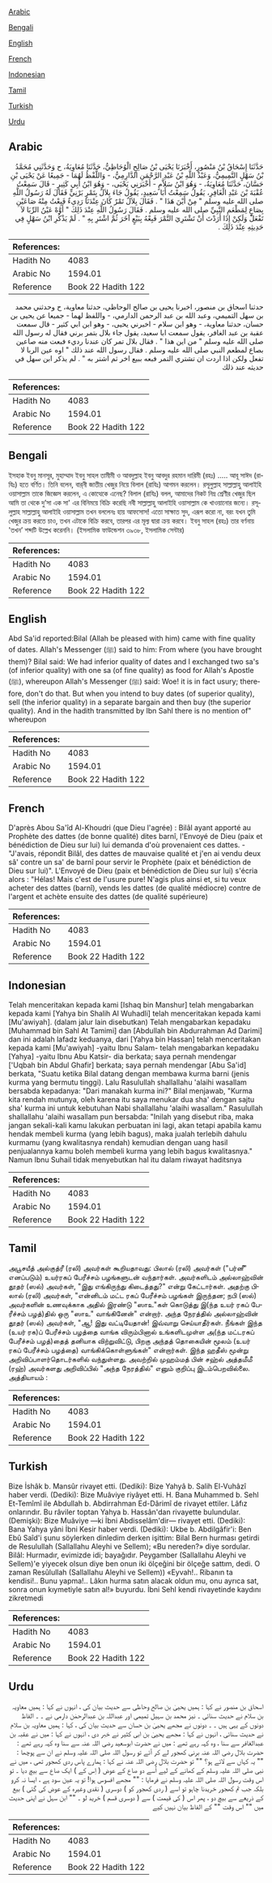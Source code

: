 [Arabic](#arabic)

[Bengali](#bengali)

[English](#english)

[French](#french)

[Indonesian](#indonesian)

[Tamil](#tamil)

[Turkish](#turkish)

[Urdu](#urdu)

## Arabic


<div dir="rtl" lang="ar" style={{fontSize:'larger',backgroundColor:'#f8f9fa',padding:20}}>
حَدَّثَنَا إِسْحَاقُ بْنُ مَنْصُورٍ، أَخْبَرَنَا يَحْيَى بْنُ صَالِحٍ الْوُحَاظِيُّ، حَدَّثَنَا مُعَاوِيَةُ، ح وَحَدَّثَنِي مُحَمَّدُ بْنُ سَهْلٍ التَّمِيمِيُّ، وَعَبْدُ اللَّهِ بْنُ عَبْدِ الرَّحْمَنِ الدَّارِمِيُّ، - وَاللَّفْظُ لَهُمَا - جَمِيعًا عَنْ يَحْيَى بْنِ حَسَّانَ، حَدَّثَنَا مُعَاوِيَةُ، - وَهُوَ ابْنُ سَلاَّمٍ - أَخْبَرَنِي يَحْيَى، - وَهُوَ ابْنُ أَبِي كَثِيرٍ - قَالَ سَمِعْتُ عُقْبَةَ بْنَ عَبْدِ الْغَافِرِ، يَقُولُ سَمِعْتُ أَبَا سَعِيدٍ، يَقُولُ جَاءَ بِلاَلٌ بِتَمْرٍ بَرْنِيٍّ فَقَالَ لَهُ رَسُولُ اللَّهِ صلى الله عليه وسلم ‏"‏ مِنْ أَيْنَ هَذَا ‏"‏ ‏.‏ فَقَالَ بِلاَلٌ تَمْرٌ كَانَ عِنْدَنَا رَدِيءٌ فَبِعْتُ مِنْهُ صَاعَيْنِ بِصَاعٍ لِمَطْعَمِ النَّبِيِّ صلى الله عليه وسلم ‏.‏ فَقَالَ رَسُولُ اللَّهِ عِنْدَ ذَلِكَ ‏"‏ أَوَّهْ عَيْنُ الرِّبَا لاَ تَفْعَلْ وَلَكِنْ إِذَا أَرَدْتَ أَنْ تَشْتَرِيَ التَّمْرَ فَبِعْهُ بِبَيْعٍ آخَرَ ثُمَّ اشْتَرِ بِهِ ‏"‏ ‏.‏ لَمْ يَذْكُرِ ابْنُ سَهْلٍ فِي حَدِيثِهِ عِنْدَ ذَلِكَ ‏.‏
</div>
<div style={{backgroundColor:'#f8f9fa',padding:20, marginBottom: 10}}><table> <thead> <tr> <th>References:</th> <th></th> </tr> </thead> <tbody><tr><td>Hadith No</td><td>4083</td></tr><tr><td>Arabic No</td><td>1594.01</td></tr><tr><td>Reference</td><td>Book 22 Hadith 122</td></tr></tbody></table></div>


<div dir="rtl" lang="ar" style={{fontSize:'larger',backgroundColor:'#f8f9fa',padding:20}}>
حدثنا اسحاق بن منصور، اخبرنا يحيى بن صالح الوحاظي، حدثنا معاوية، ح وحدثني محمد بن سهل التميمي، وعبد الله بن عبد الرحمن الدارمي، - واللفظ لهما - جميعا عن يحيى بن حسان، حدثنا معاوية، - وهو ابن سلام - اخبرني يحيى، - وهو ابن ابي كثير - قال سمعت عقبة بن عبد الغافر، يقول سمعت ابا سعيد، يقول جاء بلال بتمر برني فقال له رسول الله صلى الله عليه وسلم " من اين هذا " . فقال بلال تمر كان عندنا رديء فبعت منه صاعين بصاع لمطعم النبي صلى الله عليه وسلم . فقال رسول الله عند ذلك " اوه عين الربا لا تفعل ولكن اذا اردت ان تشتري التمر فبعه ببيع اخر ثم اشتر به " . لم يذكر ابن سهل في حديثه عند ذلك
</div>
<div style={{backgroundColor:'#f8f9fa',padding:20, marginBottom: 10}}><table> <thead> <tr> <th>References:</th> <th></th> </tr> </thead> <tbody><tr><td>Hadith No</td><td>4083</td></tr><tr><td>Arabic No</td><td>1594.01</td></tr><tr><td>Reference</td><td>Book 22 Hadith 122</td></tr></tbody></table></div>

## Bengali


<div dir="ltr" lang="bn" style={{fontSize:'larger',backgroundColor:'#f8f9fa',padding:20}}>
ইসহাক ইবনু মানসূর, মুহাম্মাদ ইবনু সাহল তামীমী ও আবদুল্লাহ ইবনু আবদুর রহমান দারিমী (রহঃ) ..... আবূ সাঈদ (রাযিঃ) হতে বর্ণিত। তিনি বলেন, বার্‌নী জাতীয় খেজুর নিয়ে বিলাল (রাযিঃ) আগমন করলেন। রসূলুল্লাহ সাল্লাল্লাহু আলাইহি ওয়াসাল্লাম তাকে জিজ্ঞেস করলেন, এ কোত্থেকে এনেছ? বিলাল (রাযিঃ) বলল, আমাদের নিকট নিম্ন শ্রেণীর খেজুর ছিল আমি তা থেকে দু’সা এক সা' এর বিনিময়ে বিক্রি করেছি নবী সাল্লাল্লাহু আলাইহি ওয়াসাল্লাম কে খাওয়ানোর জন্যে। রসূলুল্লাহ সাল্লাল্লাহু আলাইহি ওয়াসাল্লাম তখন বললেনঃ হায় আফসোস! এতো সাক্ষাত সুদ, এরূপ করো না, বরং যখন তুমি খেজুর ক্রয় করতে চাও, তখন এটাকে বিক্রি করবে, তারপর এর মূল্য দ্বারা ক্রয় করবে। ইবনু সাহল (রহঃ) তার বর্ণনায় 'তখন’ শব্দটি উল্লেখ করেননি। (ইসলামিক ফাউন্ডেশন ৩৯৩৮, ইসলামিক সেন্টার)
</div>
<div style={{backgroundColor:'#f8f9fa',padding:20, marginBottom: 10}}><table> <thead> <tr> <th>References:</th> <th></th> </tr> </thead> <tbody><tr><td>Hadith No</td><td>4083</td></tr><tr><td>Arabic No</td><td>1594.01</td></tr><tr><td>Reference</td><td>Book 22 Hadith 122</td></tr></tbody></table></div>

## English


<div dir="ltr" lang="en" style={{fontSize:'larger',backgroundColor:'#f8f9fa',padding:20}}>
Abd Sa'id reported:Bilal (Allah be pleased with him) came with fine quality of dates. Allah's Messenger (ﷺ) said to him: From where (you have brought them)? Bilal said: We had inferior quality of dates and I exchanged two sa's (of inferior quality) with one sa (of fine quality) as food for Allah's Apostle (ﷺ), whereupon Allah's Messenger (ﷺ) said: Woe! it is in fact usury; therefore, don't do that. But when you intend to buy dates (of superior quality), sell (the inferior quality) in a separate bargain and then buy (the superior quality). And in the hadith transmitted by Ibn Sahl there is no mention of" whereupon
</div>
<div style={{backgroundColor:'#f8f9fa',padding:20, marginBottom: 10}}><table> <thead> <tr> <th>References:</th> <th></th> </tr> </thead> <tbody><tr><td>Hadith No</td><td>4083</td></tr><tr><td>Arabic No</td><td>1594.01</td></tr><tr><td>Reference</td><td>Book 22 Hadith 122</td></tr></tbody></table></div>

## French


<div dir="ltr" lang="fr" style={{fontSize:'larger',backgroundColor:'#f8f9fa',padding:20}}>
D'après Abou Sa'îd Al-Khoudri (que Dieu l'agrée) : Bilâl ayant apporté au Prophète des dattes (de bonne qualité) dites barnî, l'Envoyé de Dieu (paix et bénédiction de Dieu sur lui) lui demanda d'où provenaient ces dattes. - "J'avais, répondit Bilâl, des dattes de mauvaise qualité et j'en ai vendu deux sâ' contre un sa' de barnî pour servir le Prophète (paix et bénédiction de Dieu sur lui)". L'Envoyé de Dieu (paix et bénédiction de Dieu sur lui) s'écria alors : "Hélas! Mais c'est de l'usure pure! N'agis plus ainsi et, si tu veux acheter des dattes (barnî), vends les dattes (de qualité médiocre) contre de l'argent et achète ensuite des dattes (de qualité supérieure)
</div>
<div style={{backgroundColor:'#f8f9fa',padding:20, marginBottom: 10}}><table> <thead> <tr> <th>References:</th> <th></th> </tr> </thead> <tbody><tr><td>Hadith No</td><td>4083</td></tr><tr><td>Arabic No</td><td>1594.01</td></tr><tr><td>Reference</td><td>Book 22 Hadith 122</td></tr></tbody></table></div>

## Indonesian


<div dir="ltr" lang="id" style={{fontSize:'larger',backgroundColor:'#f8f9fa',padding:20}}>
Telah menceritakan kepada kami [Ishaq bin Manshur] telah mengabarkan kepada kami [Yahya bin Shalih Al Wuhadli] telah menceritakan kepada kami [Mu'awiyah]. (dalam jalur lain disebutkan) Telah mengabarkan kepadaku [Muhammad bin Sahl At Tamimi] dan [Abdullah bin Abdurrahman Ad Darimi] dan ini adalah lafadz keduanya, dari [Yahya bin Hassan] telah menceritakan kepada kami [Mu'awiyah] -yaitu Ibnu Salam- telah mengabarkan kepadaku [Yahya] -yaitu Ibnu Abu Katsir- dia berkata; saya pernah mendengar ['Uqbah bin Abdul Ghafir] berkata; saya pernah mendengar [Abu Sa'id] berkata, "Suatu ketika Bilal datang dengan membawa kurma barni (jenis kurma yang bermutu tinggi). Lalu Rasulullah shallallahu 'alaihi wasallam bersabda kepadanya: "Dari manakah kurma ini?" Bilal menjawab, "Kurma kita rendah mutunya, oleh karena itu saya menukar dua sha' dengan sajtu sha' kurma ini untuk kebutuhan Nabi shallallahu 'alaihi wasallam." Rasulullah shallallahu 'alaihi wasallam pun bersabda: "Inilah yang disebut riba, maka jangan sekali-kali kamu lakukan perbuatan ini lagi, akan tetapi apabila kamu hendak membeli kurma (yang lebih bagus), maka jualah terlebih dahulu kurmamu (yang kwalitasnya rendah) kemudian dengan uang hasil penjualannya kamu boleh membeli kurma yang lebih bagus kwalitasnya." Namun Ibnu Suhail tidak menyebutkan hal itu dalam riwayat haditsnya
</div>
<div style={{backgroundColor:'#f8f9fa',padding:20, marginBottom: 10}}><table> <thead> <tr> <th>References:</th> <th></th> </tr> </thead> <tbody><tr><td>Hadith No</td><td>4083</td></tr><tr><td>Arabic No</td><td>1594.01</td></tr><tr><td>Reference</td><td>Book 22 Hadith 122</td></tr></tbody></table></div>

## Tamil


<div dir="ltr" lang="ta" style={{fontSize:'larger',backgroundColor:'#f8f9fa',padding:20}}>
அபூசயீத் அல்குத்ரீ (ரலி) அவர்கள் கூறியதாவது: பிலால் (ரலி) அவர்கள் ("பர்னீ" எனப்படும்) உயர்ரகப் பேரீச்சம் பழங்களுடன் வந்தார்கள். அவர்களிடம் அல்லாஹ்வின் தூதர் (ஸல்) அவர்கள், "இது எங்கிருந்து கிடைத்தது?" என்று கேட்டார்கள். அதற்கு பிலால் (ரலி) அவர்கள், "என்னிடம் மட்ட ரகப் பேரீச்சம் பழங்கள் இருந்தன; நபி (ஸல்) அவர்களின் உணவுக்காக அதில் இரண்டு "ஸாஉ"கள் கொடுத்து இ(ந்த உயர் ரகப் பேரீச்சம் பழத்)தில் ஒரு "ஸாஉ" வாங்கினேன்" என்றார். அந்த நேரத்தில் அல்லாஹ்வின் தூதர் (ஸல்) அவர்கள், "ஆ! இது வட்டியேதான்! இவ்வாறு செய்யாதீர்கள். நீங்கள் இந்த (உயர் ரக)ப் பேரீச்சம் பழத்தை வாங்க விரும்பினால் உங்களிடமுள்ள அ(ந்த மட்டரகப் பேரீச்சம் பழத்)தைத் தனியாக விற்றுவிட்டு, பிறகு அந்தத் தொகையின் மூலம் (உயர் ரகப் பேரீச்சம் பழத்தை) வாங்கிக்கொள்ளுங்கள்" என்றார்கள். இந்த ஹதீஸ் மூன்று அறிவிப்பாளர்தொடர்களில் வந்துள்ளது. அவற்றில் முஹம்மத் பின் சஹ்ல் அத்தமீமீ (ரஹ்) அவர்களது அறிவிப்பில் "அந்த நேரத்தில்" எனும் குறிப்பு இடம்பெறவில்லை. அத்தியாயம் :
</div>
<div style={{backgroundColor:'#f8f9fa',padding:20, marginBottom: 10}}><table> <thead> <tr> <th>References:</th> <th></th> </tr> </thead> <tbody><tr><td>Hadith No</td><td>4083</td></tr><tr><td>Arabic No</td><td>1594.01</td></tr><tr><td>Reference</td><td>Book 22 Hadith 122</td></tr></tbody></table></div>

## Turkish


<div dir="ltr" lang="tr" style={{fontSize:'larger',backgroundColor:'#f8f9fa',padding:20}}>
Bize İshâk b. Mansûr rivayet etti. (Dediki): Bize Yahyâ b. Salih El-Vuhâzî haber verdi. (Dediki): Bize Muâviye riyâyet etti. H. Bana Muhammed b. Sehl Et-Temîmî ile Abdullah b. Abdirrahman Ed-Dârimî de rivayet ettiler. Lâfız onlarındır. Bu râviler toptan Yahya b. Hassân'dan rivayette bulundular. (Demişki): Bize Muâviye —ki İbni Abdisselâm'dir— rivayet etti. (Dediki): Bana Yahya yâni İbni Kesir haber verdi. (Dediki): Ukbe b. Abdilgâfir'i: Ben Ebû Saîd'i şunu söylerken dinledim derken işittim: Bilal Bern hurması getirdi de Resulullah (Sallallahu Aleyhi ve Sellem); «Bu nereden?» diye sordular. Bilâl: Hurmadır, evimizde idi; bayağıdır. Peygamber (Sallallahu Aleyhi ve Sellem)'e yiyecek olsun diye ben onun iki ölçeğini bir ölçeğe sattım, dedi. O zaman Resûlullah (Sallallahu Aleyhi ve Sellem)) «Eyvah!.. Ribanın ta kendisi!.. Bunu yapma!.. Lâkın hurma satın alacak oldun mu, onu ayrıca sat, sonra onun kıymetiyle satın al!» buyurdu. İbni Sehl kendi rivayetinde kaydını zikretmedi
</div>
<div style={{backgroundColor:'#f8f9fa',padding:20, marginBottom: 10}}><table> <thead> <tr> <th>References:</th> <th></th> </tr> </thead> <tbody><tr><td>Hadith No</td><td>4083</td></tr><tr><td>Arabic No</td><td>1594.01</td></tr><tr><td>Reference</td><td>Book 22 Hadith 122</td></tr></tbody></table></div>

## Urdu


<div dir="rtl" lang="ur" style={{fontSize:'larger',backgroundColor:'#f8f9fa',padding:20}}>
اسحاق بن منصور نے کہا : ہمیں یحییٰ بن صالح وحاظی سے حدیث بیان کی ، انہوں نے کہا : ہمیں معاویہ بن سلام نے حدیث سنائی ۔ نیز محمد بن سہیل تمیمی اور عبداللہ بن عبدالرحمٰن دارمی نے ۔ ۔ الفاظ دونوں کے یہی ہیں ۔ ۔ دونوں نے مجھے یحییٰ بن حسان سے حدیث بیان کی ، کہا : ہمیں معاویہ بن سلام نے حدیث سنائی ، انہوں نے کہا : مجھے یحییٰ بن ابی کثیر نے خبر دی ، انہوں نے کہا : میں نے عقبہ بن عبدالغافر سے سنا ، وہ کہہ رہے تھے : میں نے حضرت ابوسعید رضی اللہ عنہ سے سنا وہ کہہ رہے تھے : حضرت بلال رضی اللہ عنہ برنی کھجور لے کر آئے تو رسول اللہ صلی اللہ علیہ وسلم نے ان سے پوچھا : "" یہ کہاں سے لائے ہو؟ "" تو حضرت بلال رضی اللہ عنہ نے کہا : ہمارے پاس ردی کھجور تھی ، میں نے نبی صلی اللہ علیہ وسلم کے کھانے کے لیے اُسے دو صاع کے عوض ( اِس کے ) ایک صاع سے بیچ دیا ۔ تو اس وقت رسول اللہ صلی اللہ علیہ وسلم نے فرمایا : "" مجھے افسوس ہوا! تو یہ عین سود ہے ، ایسا نہ کرو بلکہ جب تم کھجور خریدنا چاہو تو اسے ( ردی کھجور کو ) دوسری ( نقدی وغیرہ کے عوض کی گئی ) بیع کے ذریعے سے بیچ دو ، پھر اس ( کی قیمت ) سے ( دوسری قسم ) خرید لو ۔ "" ابن سہل نے اپنی حدیث میں "" اس وقت "" کے الفاظ بیان نہیں کیے
</div>
<div style={{backgroundColor:'#f8f9fa',padding:20, marginBottom: 10}}><table> <thead> <tr> <th>References:</th> <th></th> </tr> </thead> <tbody><tr><td>Hadith No</td><td>4083</td></tr><tr><td>Arabic No</td><td>1594.01</td></tr><tr><td>Reference</td><td>Book 22 Hadith 122</td></tr></tbody></table></div>